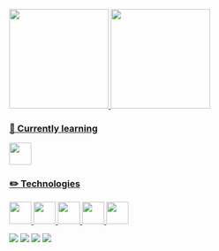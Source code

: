 <div>
<a href="https://github.com/GiovanniKF">
<img height="180em" src="https://github-readme-stats.vercel.app/api/top-langs/?username=GiovanniKF&layout=compact&langs_count=7&theme=dracula"/>
<img height="180em" src="https://github-readme-stats.vercel.app/api?username=GiovanniKF&show_icons=true&theme=dracula&include_all_commits=true&count_private=true"/>
</div>
          
### 📖 Currently learning
<img src="https://cdn.jsdelivr.net/gh/devicons/devicon/icons/java/java-original.svg" width="40" height="40"/>

### ✏️ Technologies
<img src="https://cdn.jsdelivr.net/gh/devicons/devicon/icons/html5/html5-original.svg" width="40" height="40"/>          <img src="https://cdn.jsdelivr.net/gh/devicons/devicon/icons/css3/css3-original.svg" width="40" height="40"/>          <img src="https://cdn.jsdelivr.net/gh/devicons/devicon/icons/javascript/javascript-plain.svg" width="40" height="40"/>          <img src="https://cdn.jsdelivr.net/gh/devicons/devicon/icons/php/php-plain.svg" width="40" height="40"/>          <img src="https://cdn.jsdelivr.net/gh/devicons/devicon/icons/go/go-original-wordmark.svg" width="40" height="40"/>
          
<div>
<a href="https://instagram.com/eokeiyti" target="_blank"><img src="https://img.shields.io/badge/-Instagram-%23E4405F?style=for-the-badge&logo=instagram&logoColor=white" target="_blank"></a>
<a href="https://www.twitch.tv/s7nshine" target="_blank"><img src="https://img.shields.io/badge/Twitch-9146FF?style=for-the-badge&logo=twitch&logoColor=white" target="_blank"></a>
<a href = "mailto:contato@giiovanni.kf@gmail.com"><img src="https://img.shields.io/badge/Gmail-D14836?style=for-the-badge&logo=gmail&logoColor=white" target="_blank"></a>
<a href="https://www.linkedin.com/in/giovanni-fushimi/" target="_blank"><img src="https://img.shields.io/badge/-LinkedIn-%230077B5?style=for-the-badge&logo=linkedin&logoColor=white" target="_blank"></a>   
</div>
          
<!--
**GiovanniKF/GiovanniKF** is a ✨ _special_ ✨ repository because its `README.md` (this file) appears on your GitHub profile.

Here are some ideas to get you started:

- 🔭 I’m currently working on ...
- 🌱 I’m currently learning ...
- 👯 I’m looking to collaborate on ...
- 🤔 I’m looking for help with ...
- 💬 Ask me about ...
- 📫 How to reach me: ...
- 😄 Pronouns: ...
- ⚡ Fun fact: ...
-->
